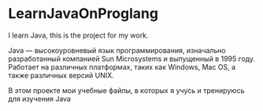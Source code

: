 # LearnJavaOnProglang
I learn Java, this is the project for my work. 

Java — высокоуровневый язык программирования, изначально разработанный компанией Sun Microsystems и выпущенный в 1995 году. 
Работает на различных платформах, таких как Windows, Mac OS, а также различных версий UNIX.

В этом проекте мои учебные файлы, в которых я учусь и тренируюсь для изучения Java 
